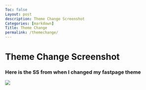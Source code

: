 ```yaml
---
Toc: false
Layout: post
description: Theme Change Screenshot
Categories: [markdown]
Title: Theme Change
permalink: /themechange/
---
```

# Theme Change Screenshot
### Here is the SS from when I changed my fastpage theme


![]({{site.baseurl}}/images/ThemeChange.png)